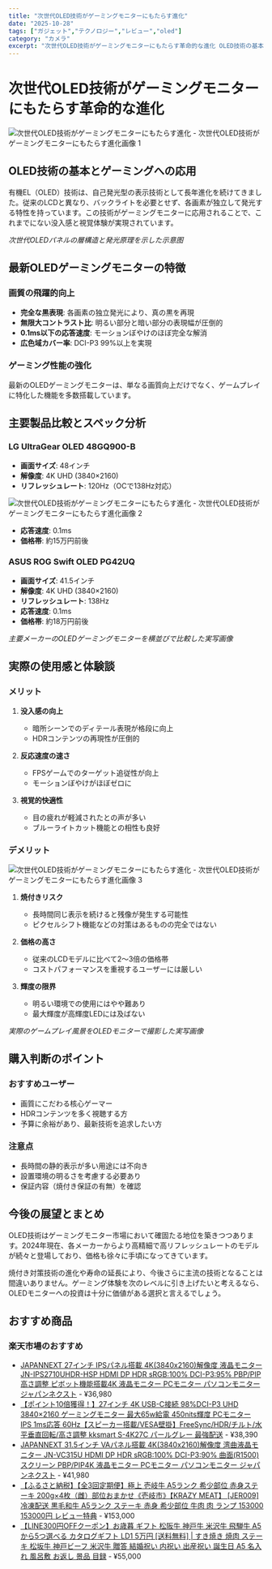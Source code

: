 ```yaml
---
title: "次世代OLED技術がゲーミングモニターにもたらす進化"
date: "2025-10-28"
tags: ["ガジェット","テクノロジー","レビュー","oled"]
category: "カメラ"
excerpt: "次世代OLED技術がゲーミングモニターにもたらす革命的な進化 OLED技術の基本とゲーミングへの応用 有機EL（OLED）技術は、自己発光型の表示技術として長年進化を続けてきました。従来のLCDと異なり、バックライトを必要とせず、各画素が独立して発光する特性を持っています。この技術がゲーミングモニタ..."
---
```


# 次世代OLED技術がゲーミングモニターにもたらす革命的な進化

![次世代OLED技術がゲーミングモニターにもたらす進化 - 次世代OLED技術がゲーミングモニターにもたらす進化画像 1](https://picsum.photos/id/1/800/600)



## OLED技術の基本とゲーミングへの応用

有機EL（OLED）技術は、自己発光型の表示技術として長年進化を続けてきました。従来のLCDと異なり、バックライトを必要とせず、各画素が独立して発光する特性を持っています。この技術がゲーミングモニターに応用されることで、これまでにない没入感と視覚体験が実現されています。


*次世代OLEDパネルの層構造と発光原理を示した示意图*

## 最新OLEDゲーミングモニターの特徴

### 画質の飛躍的向上
- **完全な黒表現**: 各画素の独立発光により、真の黒を再現
- **無限大コントラスト比**: 明るい部分と暗い部分の表現幅が圧倒的
- **0.1ms以下の応答速度**: モーションぼやけのほぼ完全な解消
- **広色域カバー率**: DCI-P3 99%以上を実現

### ゲーミング性能の強化
最新のOLEDゲーミングモニターは、単なる画質向上だけでなく、ゲームプレイに特化した機能を多数搭載しています。

## 主要製品比較とスペック分析

### LG UltraGear OLED 48GQ900-B
- **画面サイズ**: 48インチ
- **解像度**: 4K UHD (3840×2160)
- **リフレッシュレート**: 120Hz（OCで138Hz対応）


![次世代OLED技術がゲーミングモニターにもたらす進化 - 次世代OLED技術がゲーミングモニターにもたらす進化画像 2](https://picsum.photos/id/10/800/600)


- **応答速度**: 0.1ms
- **価格帯**: 約15万円前後

### ASUS ROG Swift OLED PG42UQ
- **画面サイズ**: 41.5インチ
- **解像度**: 4K UHD (3840×2160)
- **リフレッシュレート**: 138Hz
- **応答速度**: 0.1ms
- **価格帯**: 約18万円前後


*主要メーカーのOLEDゲーミングモニターを横並びで比較した実写画像*

## 実際の使用感と体験談

### メリット
1. **没入感の向上**
   - 暗所シーンでのディテール表現が格段に向上
   - HDRコンテンツの再現性が圧倒的

2. **反応速度の速さ**
   - FPSゲームでのターゲット追従性が向上
   - モーションぼやけがほぼゼロに

3. **視覚的快適性**
   - 目の疲れが軽減されたとの声が多い
   - ブルーライトカット機能との相性も良好

### デメリット


![次世代OLED技術がゲーミングモニターにもたらす進化 - 次世代OLED技術がゲーミングモニターにもたらす進化画像 3](https://picsum.photos/id/20/800/600)


1. **焼付きリスク**
   - 長時間同じ表示を続けると残像が発生する可能性
   - ピクセルシフト機能などの対策はあるものの完全ではない

2. **価格の高さ**
   - 従来のLCDモデルに比べて2〜3倍の価格帯
   - コストパフォーマンスを重視するユーザーには厳しい

3. **輝度の限界**
   - 明るい環境での使用にはやや難あり
   - 最大輝度が高輝度LEDには及ばない


*実際のゲームプレイ風景をOLEDモニターで撮影した実写画像*

## 購入判断のポイント

### おすすめユーザー
- 画質にこだわる核心ゲーマー
- HDRコンテンツを多く視聴する方
- 予算に余裕があり、最新技術を追求したい方

### 注意点
- 長時間の静的表示が多い用途には不向き
- 設置環境の明るさを考慮する必要あり
- 保証内容（焼付き保証の有無）を確認

## 今後の展望とまとめ

OLED技術はゲーミングモニター市場において確固たる地位を築きつつあります。2024年現在、各メーカーからより高精細で高リフレッシュレートのモデルが続々と登場しており、価格も徐々に手頃になってきています。

焼付き対策技術の進化や寿命の延長により、今後さらに主流の技術となることは間違いありません。ゲーミング体験を次のレベルに引き上げたいと考えるなら、OLEDモニターへの投資は十分に価値がある選択と言えるでしょう。

<!-- アフィリエイト商品 -->
## おすすめ商品

### 楽天市場のおすすめ

- [JAPANNEXT 27インチ IPSパネル搭載 4K(3840x2160)解像度 液晶モニター JN-IPS2710UHDR-HSP HDMI DP HDR sRGB:100% DCI-P3:95% PBP/PIP 高さ調整 ピボット機能搭載4K 液晶モニター PCモニター パソコンモニター ジャパンネクスト](https://item.rakuten.co.jp/japannext/4589511167458/?rafcid=wsc_i_is_1096528941688097201&m=1f454fb8.34705d0b.1f454fb9.255992fd&pc=1f454fb8.34705d0b.1f454fb9.255992fd) - ¥36,980
- [【ポイント10倍獲得！】27インチ 4K USB-C接続 98%DCI-P3 UHD 3840×2160 ゲーミングモニター 最大65w給電 450nits輝度 PCモニター IPS 1ms応答 60Hz【スピーカー搭載/VESA壁掛】FreeSync/HDR/チルト/水平垂直回転/高さ調整 kksmart S-4K27C パールグレー 最強配送](https://item.rakuten.co.jp/kksmart/s-4k27c-copy/?rafcid=wsc_i_is_1096528941688097201&m=1f454fb8.34705d0b.1f454fb9.255992fd&pc=1f454fb8.34705d0b.1f454fb9.255992fd) - ¥38,390
- [JAPANNEXT 31.5インチ VAパネル搭載 4K(3840x2160)解像度 湾曲液晶モニター JN-VC315U HDMI DP HDR sRGB:100% DCI-P3:90% 曲面(R1500)スクリーン PBP/PIP4K 液晶モニター PCモニター パソコンモニター ジャパンネクスト](https://item.rakuten.co.jp/japannext/4589511169193/?rafcid=wsc_i_is_1096528941688097201&m=1f454fb8.34705d0b.1f454fb9.255992fd&pc=1f454fb8.34705d0b.1f454fb9.255992fd) - ¥41,980
- [【ふるさと納税】【全3回定期便】極上 壱岐牛 A5ランク 希少部位 赤身ステーキ 200g×4枚（雌）部位おまかせ《壱岐市》【KRAZY MEAT】 [JER009] 冷凍配送 黒毛和牛 A5ランク ステーキ 赤身 希少部位 牛肉 肉 ランプ 153000 153000円 レビュー特典](https://item.rakuten.co.jp/f422100-iki/jer009/?rafcid=wsc_i_is_1096528941688097201&m=1f454fb8.34705d0b.1f454fb9.255992fd&pc=1f454fb8.34705d0b.1f454fb9.255992fd) - ¥153,000
- [【LINE300円OFFクーポン】お歳暮 ギフト 松阪牛 神戸牛 米沢牛 飛騨牛 A5から5つ選べる カタログギフト LD1 5万円 [送料無料] | すき焼き 焼肉 ステーキ 松坂牛 神戸ビーフ 米沢牛 贈答 結婚祝い 内祝い 出産祝い 誕生日 A5 名入れ 風呂敷 お返し 景品 目録](https://item.rakuten.co.jp/beliem/mg-00161/?rafcid=wsc_i_is_1096528941688097201&m=1f454fb8.34705d0b.1f454fb9.255992fd&pc=1f454fb8.34705d0b.1f454fb9.255992fd) - ¥55,000


